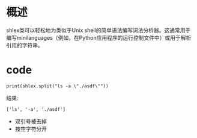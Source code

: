 # 概述

shlex类可以轻松地为类似于Unix shell的简单语法编写词法分析器。这通常用于编写minilanguages（例如，在Python应用程序的运行控制文件中）或用于解析引用的字符串。
# code
``` 
print(shlex.split("ls -a \"./asdf\""))
```
结果:
``` 
['ls', '-a', './asdf']
```
* 双引号被去掉
* 按空字符分开